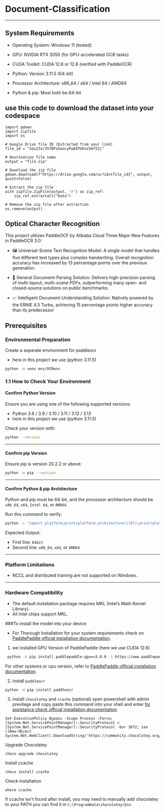 # Document-Classification
-------------------------
## System Requirements

- Operating System: Windows 11 (tested)

- GPU: NVIDIA RTX 3050 (for GPU-accelerated OCR tasks)

- CUDA Toolkit: CUDA 12.6 or 12.8 (verified with PaddleOCR)

- Python: Version 3.11.5 (64-bit)

- Processor Architecture: x86_64 / x64 / Intel 64 / AMD64

- Python & pip: Must both be 64-bit
 
## use this code to download the dataset into your codespace
```
import gdown
import zipfile
import os

# Google Drive file ID (Extracted from your link)
file_id = "1Gu23xr357BPzGoocyPw6IPUhnz5mf52j"

# Destination file name
output = "file.zip"

# Download the zip file
gdown.download(f"https://drive.google.com/uc?id={file_id}", output, quiet=False)

# Extract the zip file
with zipfile.ZipFile(output, 'r') as zip_ref:
    zip_ref.extractall("Data")

# Remove the zip file after extraction
os.remove(output)
```

## Optical Character Recognition
This project utilizes PaddleOCF by Alibaba Cloud
Three Major New Features in PaddleOCR 3.0:

- 🖼️ Universal-Scene Text Recognition Model: A single model that handles five different text types plus complex handwriting. Overall recognition accuracy has increased by 13 percentage points over the previous generation.

- 🧮 General Document-Parsing Solution: Delivers high-precision parsing of multi-layout, multi-scene PDFs, outperforming many open- and closed-source solutions on public benchmarks.

- 📈 Intelligent Document-Understanding Solution: Natively powered by the ERNIE 4.5 Turbo, achieving 15 percentage points higher accuracy than its predecessor
## Prerequisites
### Environmental Preparation
Create a separate environment for paddleocr
- here in this project we use (python 3.11.5)
```bash
python -m venv env/OCRenv
```

### 1.1 How to Check Your Environment

#### Confirm Python Version

Ensure you are using one of the following supported versions:

- Python 3.8 / 3.9 / 3.10 / 3.11 / 3.12 / 3.13
- here in this project we use (python 3.11.5)

Check your version with:

```bash
python --version
```

---

#### Confirm pip Version

Ensure pip is version 20.2.2 or above:

```bash
python -m pip --version
```

---

#### Confirm Python & pip Architecture

Python and pip must be 64-bit, and the processor architecture should be `x86_64`, `x64`, `Intel 64`, or `AMD64`.

Run this command to verify:

```bash
python -c "import platform;print(platform.architecture()[0]);print(platform.machine())"
```

Expected Output:

- First line: `64bit`
- Second line: `x86_64`, `x64`, or `AMD64`

---

### Platform Limitations

- NCCL and distributed training are not supported on Windows.

---

### Hardware Compatibility

- The default installation package requires MKL (Intel’s Math Kernel Library).
- All Intel chips support MKL.

###To install the model into your device
- For Thorough Installation for your system requirements check on [PaddlePaddle official installation documentation](https://www.paddlepaddle.org.cn/install/quick).

1. we installed GPU Version of PaddlePaddle (here we use CUDA 12.6)

```bash
 python -m pip install paddlepaddle-gpu==3.0.0 -i https://www.paddlepaddle.org.cn/packages/stable/cu126/
```
For other systems or cpu version, refer to [PaddlePaddle official installation documentation](https://www.paddlepaddle.org.cn/install/quick).

2. install `paddleocr`
```bash
python -m pip install paddleocr
```

3. install `chocolatey` and `ccache` (optional)
open powershell with admin previlege and copy paste this command into your shell and enter [for assistance check official installation documentation](https://docs.chocolatey.org/en-us/choco/setup/#more-install-options)
```
Set-ExecutionPolicy Bypass -Scope Process -Force; [System.Net.ServicePointManager]::SecurityProtocol = [System.Net.ServicePointManager]::SecurityProtocol -bor 3072; iex ((New-Object System.Net.WebClient).DownloadString('https://community.chocolatey.org/install.ps1'))
```
 Upgrade Chocolatey
```
choco upgrade chocolatey
```

 Install ccache
```
choco install ccache

```
 Check Installation
```
where ccache
```
 If ccache isn't found after install, you may need to manually add chocolatey to your PATH
 you can find it in `C:\ProgramData\chocolatey\bin`
